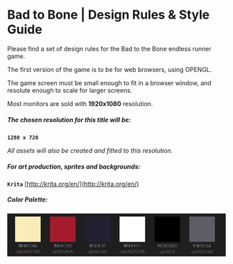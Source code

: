 # Bad to Bone | Design Rules & Style Guide
Please find a set of design rules for the Bad to the Bone
endless runner game.

The first version of the game is to be for web browsers, using OPENGL.

The game screen must be small enough to fit in a browser window, and resolute enough to scale for larger screens.

Most monitors are sold with **1920x1080** resolution.

##### The chosen resolution for this title will be:

**`1280 x 720`**

*All assets will also be created and fitted to this resolution.*

##### For art production, sprites and backgrounds:

**`Krita`** [http://krita.org/en/](http://krita.org/en/)

#####  Color Palette:

![color palette](images/b2bcolor.png)

